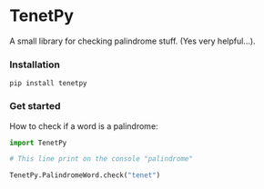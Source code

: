 # TenetPy
A small library for checking palindrome stuff. (Yes very helpful...).

### Installation
```
pip install tenetpy
```

### Get started
How to check if a word is a palindrome:

```Python
import TenetPy

# This line print on the console "palindrome"

TenetPy.PalindromeWord.check("tenet")
```
